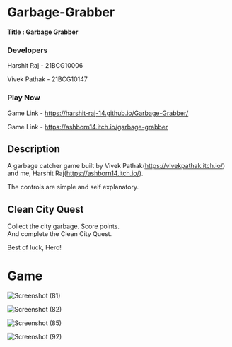 # Garbage-Grabber

**Title : Garbage Grabber**

### Developers
Harshit Raj - 21BCG10006

Vivek Pathak - 21BCG10147


### Play Now

Game Link - https://harshit-raj-14.github.io/Garbage-Grabber/

Game Link - https://ashborn14.itch.io/garbage-grabber


## Description

A garbage catcher game built by Vivek Pathak(https://vivekpathak.itch.io/) and me, Harshit Raj(https://ashborn14.itch.io/).


The controls are simple and self explanatory.


## Clean City Quest
Collect the city garbage. 
Score points.  
And complete the Clean City Quest.

Best of luck, Hero!

# Game

![Screenshot (81)](https://user-images.githubusercontent.com/98808802/214043730-8fdec344-ba25-49b4-906e-49c5ce95f38f.png)


![Screenshot (82)](https://user-images.githubusercontent.com/98808802/214043794-7ae49dca-cade-447b-a69b-e55603b00085.png)


![Screenshot (85)](https://user-images.githubusercontent.com/98808802/214043863-d66ea126-b8d4-4e4b-85ab-8c3013752c21.png)


![Screenshot (92)](https://user-images.githubusercontent.com/98808802/214043873-b0c40efb-e836-402b-b175-0f44bdc24cd5.png)

